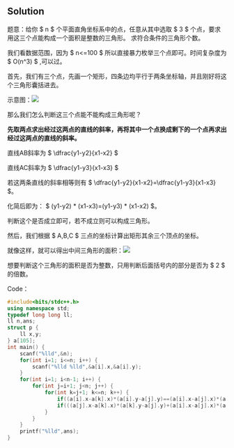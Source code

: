 ## Solution

题意：给你 $ n $ 个平面直角坐标系中的点，任意从其中选取 $ 3 $ 个点，要求用这三个点能构成一个面积是整数的三角形。
求符合条件的三角形个数。

我们看数据范围，因为 $ n<=100 $ 所以直接暴力枚举三个点即可。时间复杂度为 $ O(n^3) $ ,可以过。

首先，我们有三个点，先画一个矩形，四条边均平行于两条坐标轴，并且刚好将这个三角形囊括进去。

示意图：![](https://cdn.luogu.com.cn/upload/image_hosting/sujupabt.png)

那么我们怎么判断这三个点能不能构成三角形呢？

**先取两点求出经过这两点的直线的斜率，再将其中一个点换成剩下的一个点再求出经过这两点的直线的斜率。**

直线AB斜率为 $ \dfrac{y1-y2}{x1-x2} $

直线AC斜率为 $ \dfrac{y1-y3}{x1-x3} $

若这两条直线的斜率相等则有 $ \dfrac{y1-y2}{x1-x2}=\dfrac{y1-y3}{x1-x3} $。

化简后即为：
$ (y1-y2) * (x1-x3)=(y1-y3) * (x1-x2) $。

判断这个是否成立即可，若不成立则可以构成三角形。

然后，我们根据 $ A,B,C $ 三点的坐标计算出矩形其余三个顶点的坐标。

就像这样，就可以得出中间三角形的面积：![](https://cdn.luogu.com.cn/upload/image_hosting/7g3vc65g.png)

想要判断这个三角形的面积是否为整数，只用判断后面括号内的部分是否为 $ 2 $ 的倍数。

Code：
```cpp
#include<bits/stdc++.h>
using namespace std;
typedef long long ll;
ll n,ans;
struct p {
	ll x,y;
} a[105];
int main() {
	scanf("%lld",&n);
	for(int i=1; i<=n; i++) {
		scanf("%lld %lld",&a[i].x,&a[i].y);
	}
	for(int i=1; i<n-1; i++) {
		for(int j=i+1; j<n; j++) {
			for(int k=j+1; k<=n; k++) {
				if((a[i].x-a[k].x)*(a[i].y-a[j].y)==(a[i].x-a[j].x)*(a[i].y-a[k].y))continue;//判断能否构成三角形
				if(((a[j].x-a[k].x)*(a[k].y-a[j].y)+(a[i].x-a[j].x)*(a[i].y-a[j].y)+(a[i].x-a[k].x)*(a[i].y-a[k].y))%2==0)ans++;//判断构成三角形面积是否为整数
			}
		}
	}
	printf("%lld",ans);
}
```
